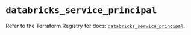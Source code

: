 # `databricks_service_principal`

Refer to the Terraform Registry for docs: [`databricks_service_principal`](https://registry.terraform.io/providers/databricks/databricks/1.93.0/docs/resources/service_principal).
